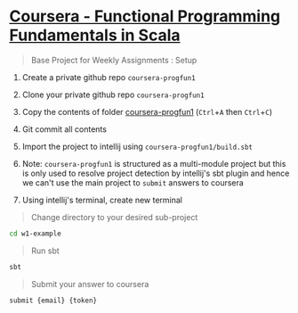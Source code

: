 # [Coursera - Functional Programming Fundamentals in Scala](https://www.coursera.org/learn/progfun1)

> Base Project for Weekly Assignments : Setup

1. Create a private github repo `coursera-progfun1`

1. Clone your private github repo `coursera-progfun1`

1. Copy the contents of folder [coursera-progfun1](https://github.com/jjcosare/dev-setup/tree/master/coursera-progfun1) (`Ctrl`+`A` then `Ctrl`+`C`)

1. Git commit all contents

1. Import the project to intellij using `coursera-progfun1/build.sbt`

1. Note: `coursera-progfun1` is structured as a multi-module project but this is only used to resolve project detection by intellij's sbt plugin and hence we can't use the main project to `submit` answers to coursera

1. Using intellij's terminal, create new terminal 

> Change directory to your desired sub-project

```bash
cd w1-example
``` 
> Run sbt

```bash
sbt
``` 
> Submit your answer to coursera

```bash
submit {email} {token}
``` 

